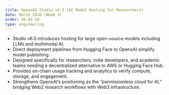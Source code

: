 ```yaml
---
title: OpenxAI Studio v6.5 (AI Model Hosting for Researchers)
date: March 2026 (Week 3)
order: 26-03-18
type: engineering
---
```


- Studio v6.5 introduces hosting for large open-source models including LLMs and multimodal AI.
- Direct deployment pipelines from Hugging Face to OpenxAI simplify model publishing.
- Designed specifically for researchers, indie developers, and academic teams needing a decentralized alternative to AWS or Hugging Face Hub.
- Provides on-chain usage tracking and analytics to verify compute, storage, and engagement.
- Strengthens OpenxAI’s positioning as the “permissionless cloud for AI,” bridging Web2 research workflows with Web3 infrastructure.
